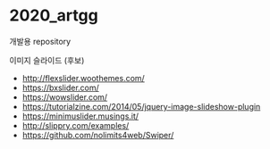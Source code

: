 # 2020_artgg
개발용 repository

이미지 슬라이드 (후보)
 * http://flexslider.woothemes.com/
 * https://bxslider.com/
 * https://wowslider.com/
 * https://tutorialzine.com/2014/05/jquery-image-slideshow-plugin
 * https://minimuslider.musings.it/
 * http://slippry.com/examples/
 * https://github.com/nolimits4web/Swiper/




